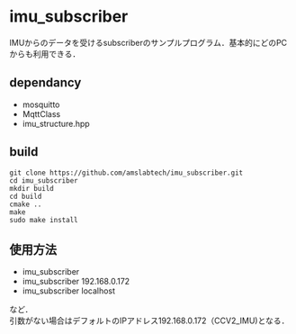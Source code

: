 # imu_subscriber

IMUからのデータを受けるsubscriberのサンプルプログラム．基本的にどのPCからも利用できる．


## dependancy
- mosquitto
- MqttClass
- imu_structure.hpp


## build
```
git clone https://github.com/amslabtech/imu_subscriber.git
cd imu_subscriber
mkdir build
cd build
cmake ..
make
sudo make install
```


## 使用方法

- imu_subscriber
- imu_subscriber 192.168.0.172
- imu_subscriber localhost

など．  
引数がない場合はデフォルトのIPアドレス192.168.0.172（CCV2_IMU)となる．
